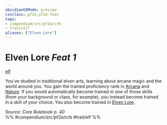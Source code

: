 ```yaml
---
obsidianUIMode: preview
cssclass: pf2e,pf2e-feat
tags:
- compendium/src/pf2e/crb
- trait/elf
aliases: ["Elven Lore"]
---
```

# Elven Lore  *Feat 1*  
[elf](/rules/traits/elf.md)  


You've studied in traditional elven arts, learning about arcane magic and the world around you. You gain the trained proficiency rank in [Arcana](/compendium/skills.md#Arcana) and [Nature](/compendium/skills.md#Nature). If you would automatically become trained in one of those skills (from your background or class, for example), you instead become trained in a skill of your choice. You also become trained in [Elven Lore](/compendium/skills.md#Lore).

*Source: Core Rulebook p. 40*  
%% #compendium/src/pf2e/crb #trait/elf %%